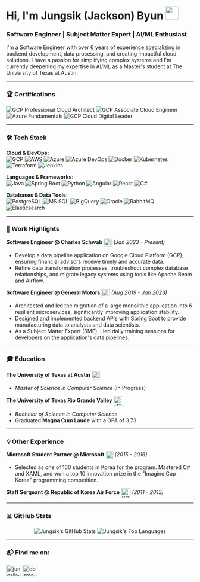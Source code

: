 # Hi, I'm Jungsik (Jackson) Byun <img src="https://media.giphy.com/media/hvRJCLFzcasrR4ia7z/giphy.gif" width="35">

### Software Engineer | Subject Matter Expert | AI/ML Enthusiast

<p align="left">
I'm a Software Engineer with over 6 years of experience specializing in backend development, data processing, and creating impactful cloud solutions. I have a passion for simplifying complex systems and I'm currently deepening my expertise in AI/ML as a Master's student at The University of Texas at Austin.
</p>

---

### 🏆 Certifications
<p align="left">
  <img src="https://img.shields.io/badge/Google_Cloud-Professional_Cloud_Architect-3f89f3?style=for-the-badge&logo=google-cloud" alt="GCP Professional Cloud Architect"/>
  <img src="https://img.shields.io/badge/Google_Cloud-Associate_Cloud_Engineer-3f89f3?style=for-the-badge&logo=google-cloud" alt="GCP Associate Cloud Engineer"/>
  <img src="https://img.shields.io/badge/Microsoft_Certified-Azure_Fundamentals-0078D4?style=for-the-badge&logo=microsoft-azure" alt="Azure Fundamentals"/>
  <img src="https://img.shields.io/badge/Google_Cloud-Cloud_Digital_Leader-3f89f3?style=for-the-badge&logo=google-cloud" alt="GCP Cloud Digital Leader"/>
</p>

---

### 🛠️ Tech Stack

<p>
  <strong>Cloud & DevOps:</strong><br>
  <img src="https://img.shields.io/badge/Google_Cloud-4285F4?style=for-the-badge&logo=google-cloud&logoColor=white" alt="GCP"/>
  <img src="https://img.shields.io/badge/Amazon_AWS-232F3E?style=for-the-badge&logo=amazon-aws&logoColor=white" alt="AWS"/>
  <img src="https://img.shields.io/badge/Microsoft_Azure-0078D4?style=for-the-badge&logo=microsoft-azure&logoColor=white" alt="Azure"/>
  <img src="https://img.shields.io/badge/Azure_DevOps-0078D7?style=for-the-badge&logo=azure-devops&logoColor=white" alt="Azure DevOps"/>
  <img src="https://img.shields.io/badge/Docker-2496ED?style=for-the-badge&logo=docker&logoColor=white" alt="Docker"/>
  <img src="https://img.shields.io/badge/Kubernetes-326CE5?style=for-the-badge&logo=kubernetes&logoColor=white" alt="Kubernetes"/>
  <img src="https://img.shields.io/badge/Terraform-7B42BC?style=for-the-badge&logo=terraform&logoColor=white" alt="Terraform"/>
  <img src="https://img.shields.io/badge/Jenkins-D24939?style=for-the-badge&logo=jenkins&logoColor=white" alt="Jenkins"/>
</p>
<p>
  <strong>Languages & Frameworks:</strong><br>
  <img src="https://img.shields.io/badge/Java-ED8B00?style=for-the-badge&logo=java&logoColor=white" alt="Java"/>
  <img src="https://img.shields.io/badge/Spring_Boot-6DB33F?style=for-the-badge&logo=spring-boot&logoColor=white" alt="Spring Boot"/>
  <img src="https://img.shields.io/badge/Python-3776AB?style=for-the-badge&logo=python&logoColor=white" alt="Python"/>
  <img src="https://img.shields.io/badge/Angular-DD0031?style=for-the-badge&logo=angular&logoColor=white" alt="Angular"/>
  <img src="https://img.shields.io/badge/React-61DAFB?style=for-the-badge&logo=react&logoColor=black" alt="React"/>
  <img src="https://img.shields.io/badge/C%23-239120?style=for-the-badge&logo=c-sharp&logoColor=white" alt="C#"/>
</p>
<p>
  <strong>Databases & Data Tools:</strong><br>
  <img src="https://img.shields.io/badge/PostgreSQL-4169E1?style=for-the-badge&logo=postgresql&logoColor=white" alt="PostgreSQL"/>
  <img src="https://img.shields.io/badge/Microsoft_SQL_Server-CC2927?style=for-the-badge&logo=microsoft-sql-server&logoColor=white" alt="MS SQL"/>
  <img src="https://img.shields.io/badge/Google_BigQuery-4285F4?style=for-the-badge&logo=google-bigquery&logoColor=white" alt="BigQuery"/>
  <img src="https://img.shields.io/badge/Oracle-F80000?style=for-the-badge&logo=oracle&logoColor=white" alt="Oracle"/>
  <img src="https://img.shields.io/badge/RabbitMQ-FF6600?style=for-the-badge&logo=rabbitmq&logoColor=white" alt="RabbitMQ"/>
  <img src="https://img.shields.io/badge/Elasticsearch-005571?style=for-the-badge&logo=elasticsearch&logoColor=white" alt="Elasticsearch"/>
</p>

---

### 🚀 Work Highlights

**Software Engineer @ Charles Schwab** <img src="https://upload.wikimedia.org/wikipedia/commons/4/4b/Charles_Schwab_Corporation_logo.svg" alt="Charles Schwab logo" width="22" valign="middle"/> *(Jan 2023 - Present)*
- Develop a data pipeline application on Google Cloud Platform (GCP), ensuring financial advisors receive timely and accurate data.
- Refine data transformation processes, troubleshoot complex database relationships, and migrate legacy systems using tools like Apache Beam and Airflow.

**Software Engineer @ General Motors** <img src="https://cdn.simpleicons.org/generalmotors/0168B5" alt="General Motors logo" width="22" valign="middle"/> *(Aug 2019 - Jan 2023)*
- Architected and led the migration of a large monolithic application into 6 resilient microservices, significantly improving application stability.
- Designed and implemented backend APIs with Spring Boot to provide manufacturing data to analysts and data scientists.
- As a Subject Matter Expert (SME), I led daily training sessions for developers on the application's data pipelines.

---

### 🎓 Education

**The University of Texas at Austin** <img src="https://upload.wikimedia.org/wikipedia/commons/7/77/University_of_Texas_at_Austin_logo.svg" alt="UT Austin logo" height="22" valign="middle"/>
- *Master of Science in Computer Science* (In Progress)

**The University of Texas Rio Grande Valley** <img src="https://upload.wikimedia.org/wikipedia/commons/5/56/University_of_Texas_Rio_Grande_Valley_logo.svg" alt="UTRGV logo" height="25" valign="middle"/>
- *Bachelor of Science in Computer Science*
- Graduated **Magna Cum Laude** with a GPA of 3.73

---

### 💡 Other Experience

**Microsoft Student Partner @ Microsoft** <img src="https://upload.wikimedia.org/wikipedia/commons/4/44/Microsoft_logo.svg" alt="Microsoft logo" width="20" valign="middle"/> *(2015 - 2016)*
- Selected as one of 100 students in Korea for the program. Mastered C# and XAML, and won a top 10 innovation prize in the "Imagine Cup Korea" programming competition.

**Staff Sergeant @ Republic of Korea Air Force** <img src="https://upload.wikimedia.org/wikipedia/commons/7/7d/Logo_of_the_Republic_of_Korea_Air_Force.png" alt="ROKAF logo" height="25" valign="middle"/> *(2011 - 2013)*

---

### 📊 GitHub Stats

<p align="center">
  <img src="https://github-readme-stats.vercel.app/api?username=dosmode&show_icons=true&theme=default&rank_icon=github" alt="Jungsik's GitHub Stats" />
  <img src="https://github-readme-stats.vercel.app/api/top-langs/?username=dosmode&layout=compact&theme=default" alt="Jungsik's Top Languages" />
</p>

---

### 📬 Find me on:
<p align="left">
  <a href="https://linkedin.com/in/jungsik-byun" target="blank"><img align="center" src="https://raw.githubusercontent.com/rahuldkjain/github-profile-readme-generator/master/src/images/icons/Social/linked-in-alt.svg" alt="jungsik-byun" height="30" width="40" /></a>
  <a href="mailto:dosmode111@gmail.com" target="blank"><img align="center" src="https://raw.githubusercontent.com/rahuldkjain/github-profile-readme-generator/master/src/images/icons/Social/google.svg" alt="dosmode111@gmail.com" height="30" width="40" /></a>
</p>
